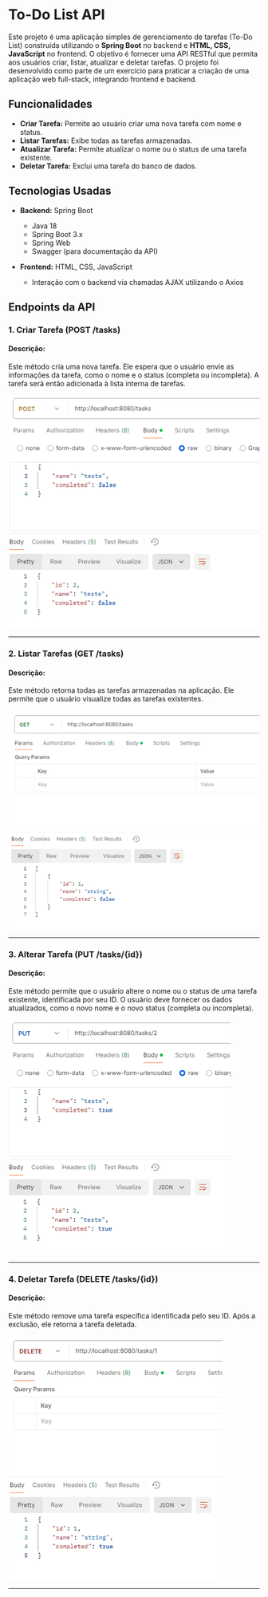 # To-Do List API

Este projeto é uma aplicação simples de gerenciamento de tarefas (To-Do List) construída utilizando o **Spring Boot** no backend e **HTML, CSS, JavaScript** no frontend. O objetivo é fornecer uma API RESTful que permita aos usuários criar, listar, atualizar e deletar tarefas. O projeto foi desenvolvido como parte de um exercício para praticar a criação de uma aplicação web full-stack, integrando frontend e backend.

## Funcionalidades

- **Criar Tarefa:** Permite ao usuário criar uma nova tarefa com nome e status.
- **Listar Tarefas:** Exibe todas as tarefas armazenadas.
- **Atualizar Tarefa:** Permite atualizar o nome ou o status de uma tarefa existente.
- **Deletar Tarefa:** Exclui uma tarefa do banco de dados.

## Tecnologias Usadas

- **Backend:** Spring Boot
    - Java 18
    - Spring Boot 3.x
    - Spring Web
    - Swagger (para documentação da API)

- **Frontend:** HTML, CSS, JavaScript
    - Interação com o backend via chamadas AJAX utilizando o Axios

## Endpoints da API

### 1. **Criar Tarefa (POST /tasks)**

#### Descrição:
Este método cria uma nova tarefa. Ele espera que o usuário envie as informações da tarefa, como o nome e o status (completa ou incompleta). A tarefa será então adicionada à lista interna de tarefas.

![Teste POST](images/teste-post.png)

---

### 2. **Listar Tarefas (GET /tasks)**

#### Descrição:
Este método retorna todas as tarefas armazenadas na aplicação. Ele permite que o usuário visualize todas as tarefas existentes.

![Teste GET](images/teste-get.png)

---

### 3. **Alterar Tarefa (PUT /tasks/{id})**

#### Descrição:
Este método permite que o usuário altere o nome ou o status de uma tarefa existente, identificada por seu ID. O usuário deve fornecer os dados atualizados, como o novo nome e o novo status (completa ou incompleta).

![Teste PUT](images/teste-put.png)

---

### 4. **Deletar Tarefa (DELETE /tasks/{id})**

#### Descrição:
Este método remove uma tarefa específica identificada pelo seu ID. Após a exclusão, ele retorna a tarefa deletada.

![Teste DELETE](images/teste-delete.png)

---
